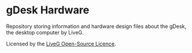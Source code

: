 # gDesk Hardware
Repository storing information and hardware design files about the gDesk, the desktop computer by LiveG.

Licensed by the [LiveG Open-Source Licence](LICENCE.md).